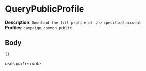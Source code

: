 # QueryPublicProfile

**Description**: `Download the full profile of the specified account` \
**Profiles**: `campaign`, `common_public`

## Body

```js
{}
```

_uses `public` route_
